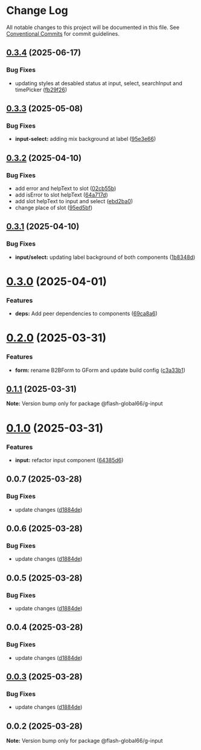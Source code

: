 # Change Log

All notable changes to this project will be documented in this file.
See [Conventional Commits](https://conventionalcommits.org) for commit guidelines.

## [0.3.4](https://github.com/Flash-Global66/global-design-system/compare/@flash-global66/g-input@0.3.3...@flash-global66/g-input@0.3.4) (2025-06-17)


### Bug Fixes

* updating styles at desabled status at input, select, searchInput and timePicker ([fb29f26](https://github.com/Flash-Global66/global-design-system/commit/fb29f26cb8829f45b4f344a97c4f89a8369ae1ed))





## [0.3.3](https://github.com/Flash-Global66/global-design-system/compare/@flash-global66/g-input@0.3.2...@flash-global66/g-input@0.3.3) (2025-05-08)


### Bug Fixes

* **input-select:** adding mix background at label ([95e3e66](https://github.com/Flash-Global66/global-design-system/commit/95e3e669a81da88ecec5b15ec321a4bd8a653341))





## [0.3.2](https://github.com/Flash-Global66/global-design-system/compare/@flash-global66/g-input@0.3.1...@flash-global66/g-input@0.3.2) (2025-04-10)


### Bug Fixes

* add error and helpText to slot ([02cb55b](https://github.com/Flash-Global66/global-design-system/commit/02cb55b2519b7288c2fad8ee4c2dad001c6b97ce))
* add isError to slot helpText ([64a717d](https://github.com/Flash-Global66/global-design-system/commit/64a717dd68cf39420e0d7acb1101230af50b940c))
* add slot helpText to input and select ([ebd2ba0](https://github.com/Flash-Global66/global-design-system/commit/ebd2ba0027c7d558f28dfdc8162037736ad40ee6))
* change place of slot ([95ed5bf](https://github.com/Flash-Global66/global-design-system/commit/95ed5bff85c2555f846f9dd317ba366b8dd1fec1))





## [0.3.1](https://github.com/Flash-Global66/global-design-system/compare/@flash-global66/g-input@0.3.0...@flash-global66/g-input@0.3.1) (2025-04-10)


### Bug Fixes

* **input/select:** updating label background of both components ([1b8348d](https://github.com/Flash-Global66/global-design-system/commit/1b8348db7ccca1dd7ada03e9da61c31c60e7a84a))





# [0.3.0](https://github.com/Flash-Global66/global-design-system/compare/@flash-global66/g-input@0.2.0...@flash-global66/g-input@0.3.0) (2025-04-01)


### Features

* **deps:** Add peer dependencies to components ([69ca8a6](https://github.com/Flash-Global66/global-design-system/commit/69ca8a6c26e2fd2777d5a6dea7cc9e7c5a0f9616))





# [0.2.0](https://github.com/Flash-Global66/global-design-system/compare/@flash-global66/g-input@0.1.1...@flash-global66/g-input@0.2.0) (2025-03-31)


### Features

* **form:** rename B2BForm to GForm and update build config ([c3a33b1](https://github.com/Flash-Global66/global-design-system/commit/c3a33b179ebdcae0dd9a9f174d27ab491366a16d))





## [0.1.1](https://github.com/Flash-Global66/global-design-system/compare/@flash-global66/g-input@0.1.0...@flash-global66/g-input@0.1.1) (2025-03-31)

**Note:** Version bump only for package @flash-global66/g-input





# [0.1.0](https://github.com/Flash-Global66/global-design-system/compare/@flash-global66/g-input@0.0.7...@flash-global66/g-input@0.1.0) (2025-03-31)


### Features

* **input:** refactor input component ([64385d6](https://github.com/Flash-Global66/global-design-system/commit/64385d6381878c139e308c7d86538b84679b45cf))





## 0.0.7 (2025-03-28)


### Bug Fixes

* update changes ([d1884de](https://github.com/Flash-Global66/global-design-system/commit/d1884de11e4e9522c2d6912d932122a75aabf9e7))





## 0.0.6 (2025-03-28)


### Bug Fixes

* update changes ([d1884de](https://github.com/Flash-Global66/global-design-system/commit/d1884de11e4e9522c2d6912d932122a75aabf9e7))





## 0.0.5 (2025-03-28)


### Bug Fixes

* update changes ([d1884de](https://github.com/Flash-Global66/global-design-system/commit/d1884de11e4e9522c2d6912d932122a75aabf9e7))





## 0.0.4 (2025-03-28)


### Bug Fixes

* update changes ([d1884de](https://github.com/Flash-Global66/global-design-system/commit/d1884de11e4e9522c2d6912d932122a75aabf9e7))





## [0.0.3](https://github.com/Flash-Global66/global-design-system/compare/@flash-global66/g-input@0.0.2...@flash-global66/g-input@0.0.3) (2025-03-28)


### Bug Fixes

* update changes ([d1884de](https://github.com/Flash-Global66/global-design-system/commit/d1884de11e4e9522c2d6912d932122a75aabf9e7))





## 0.0.2 (2025-03-28)

**Note:** Version bump only for package @flash-global66/g-input
